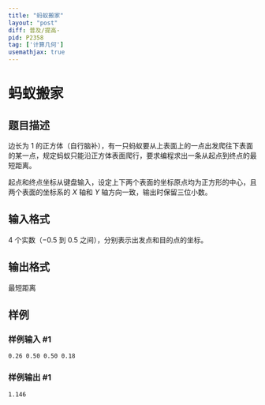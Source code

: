 ```yaml
---
title: "蚂蚁搬家"
layout: "post"
diff: 普及/提高-
pid: P2358
tag: ['计算几何']
usemathjax: true
---
```


# 蚂蚁搬家
## 题目描述

边长为 $1$ 的正方体（自行脑补），有一只蚂蚁要从上表面上的一点出发爬往下表面的某一点，规定蚂蚁只能沿正方体表面爬行，要求编程求出一条从起点到终点的最短距离。

起点和终点坐标从键盘输入，设定上下两个表面的坐标原点均为正方形的中心，且两个表面的坐标系的 $X$ 轴和 $Y$ 轴方向一致，输出时保留三位小数。
## 输入格式

$4$ 个实数（$-0.5$ 到 $0.5$ 之间），分别表示出发点和目的点的坐标。
## 输出格式

最短距离

## 样例

### 样例输入 #1
```
0.26 0.50 0.50 0.18
```
### 样例输出 #1
```
1.146
```
